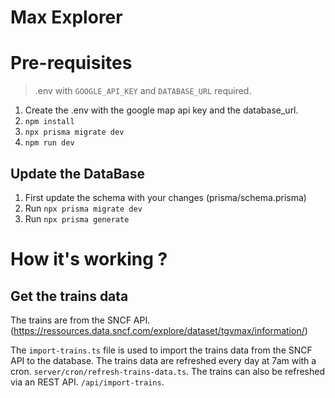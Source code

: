 # Max Explorer

# Pre-requisites
> .env with `GOOGLE_API_KEY` and `DATABASE_URL` required.
1. Create the .env with the google map api key and the database_url.
2. `npm install`
3. `npx prisma migrate dev`
4. `npm run dev`

## Update the DataBase
1. First update the schema with your changes (prisma/schema.prisma)
2. Run `npx prisma migrate dev`
3. Run `npx prisma generate`


# How it's working ? 

## Get the trains data
The trains are from the SNCF API. (https://ressources.data.sncf.com/explore/dataset/tgvmax/information/)

The `import-trains.ts` file is used to import the trains data from the SNCF API to the database.
The trains data are refreshed every day at 7am with a cron. `server/cron/refresh-trains-data.ts`.
The trains can also be refreshed via an REST API. `/api/import-trains`.